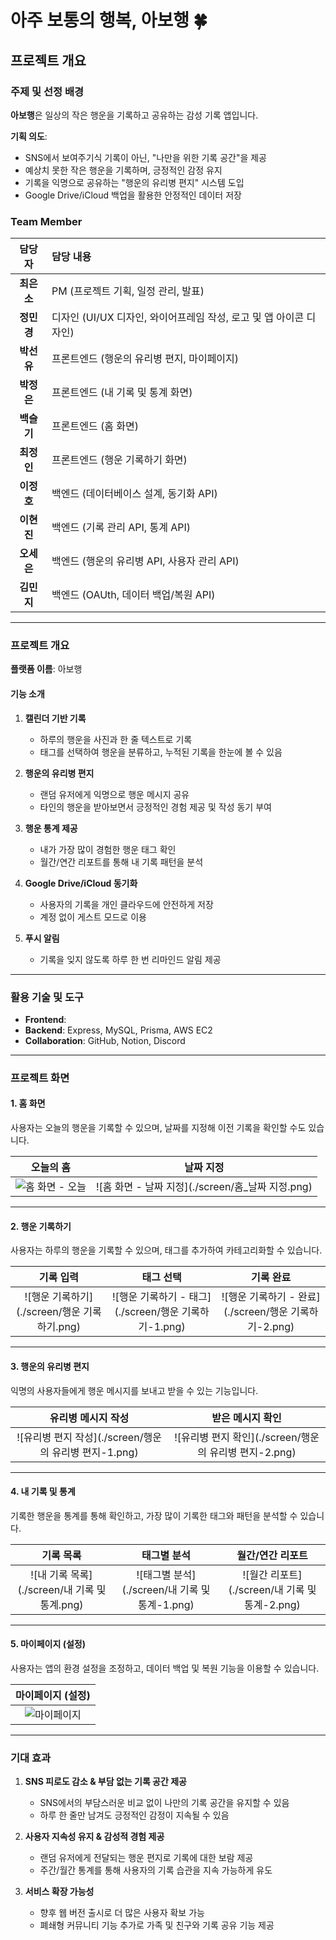 # 아주 보통의 행복, 아보행 🍀

## 프로젝트 개요

### 주제 및 선정 배경

**아보행**은 일상의 작은 행운을 기록하고 공유하는 감성 기록 앱입니다.

**기획 의도**:
- SNS에서 보여주기식 기록이 아닌, "나만을 위한 기록 공간"을 제공
- 예상치 못한 작은 행운을 기록하며, 긍정적인 감정 유지
- 기록을 익명으로 공유하는 "행운의 유리병 편지" 시스템 도입
- Google Drive/iCloud 백업을 활용한 안정적인 데이터 저장

### Team Member

| **담당자** | **담당 내용** |
| :---: | :--- |
| **최은소** | PM (프로젝트 기획, 일정 관리, 발표) |
| **정민경** | 디자인 (UI/UX 디자인, 와이어프레임 작성, 로고 및 앱 아이콘 디자인) |
| **박선유** | 프론트엔드 (행운의 유리병 편지, 마이페이지) |
| **박정은** | 프론트엔드 (내 기록 및 통계 화면) |
| **백슬기** | 프론트엔드 (홈 화면) |
| **최정인** | 프론트엔드 (행운 기록하기 화면) |
| **이정호** | 백엔드 (데이터베이스 설계, 동기화 API) |
| **이현진** | 백엔드 (기록 관리 API, 통계 API) |
| **오세은** | 백엔드 (행운의 유리병 API, 사용자 관리 API) |
| **김민지** | 백엔드 (OAUth, 데이터 백업/복원 API) |

---

### 프로젝트 개요

**플랫폼 이름**: 아보행

#### 기능 소개

1. **캘린더 기반 기록**
   - 하루의 행운을 사진과 한 줄 텍스트로 기록
   - 태그를 선택하여 행운을 분류하고, 누적된 기록을 한눈에 볼 수 있음

2. **행운의 유리병 편지**
   - 랜덤 유저에게 익명으로 행운 메시지 공유
   - 타인의 행운을 받아보면서 긍정적인 경험 제공 및 작성 동기 부여

3. **행운 통계 제공**
   - 내가 가장 많이 경험한 행운 태그 확인
   - 월간/연간 리포트를 통해 내 기록 패턴을 분석

4. **Google Drive/iCloud 동기화**
   - 사용자의 기록을 개인 클라우드에 안전하게 저장
   - 계정 없이 게스트 모드로 이용
  
5. **푸시 알림**
   - 기록을 잊지 않도록 하루 한 번 리마인드 알림 제공

---

### 활용 기술 및 도구

- **Frontend**: 
- **Backend**: Express, MySQL, Prisma, AWS EC2
- **Collaboration**: GitHub, Notion, Discord

---

### 프로젝트 화면

#### 1. 홈 화면
사용자는 오늘의 행운을 기록할 수 있으며, 날짜를 지정해 이전 기록을 확인할 수도 있습니다.

| 오늘의 홈 | 날짜 지정 |
| :---: | :---: |
| ![홈 화면 - 오늘](../screen/홈_오늘(메인).png) | ![홈 화면 - 날짜 지정](./screen/홈_날짜 지정.png) |

---

#### 2. 행운 기록하기
사용자는 하루의 행운을 기록할 수 있으며, 태그를 추가하여 카테고리화할 수 있습니다.

| 기록 입력 | 태그 선택 | 기록 완료 |
| :---: | :---: | :---: |
| ![행운 기록하기](./screen/행운 기록하기.png) | ![행운 기록하기 - 태그](./screen/행운 기록하기-1.png) | ![행운 기록하기 - 완료](./screen/행운 기록하기-2.png) |

---

#### 3. 행운의 유리병 편지
익명의 사용자들에게 행운 메시지를 보내고 받을 수 있는 기능입니다.

| 유리병 메시지 작성 | 받은 메시지 확인 |
| :---: | :---: |
| ![유리병 편지 작성](./screen/행운의 유리병 편지-1.png) | ![유리병 편지 확인](./screen/행운의 유리병 편지-2.png) |

---

#### 4. 내 기록 및 통계
기록한 행운을 통계를 통해 확인하고, 가장 많이 기록한 태그와 패턴을 분석할 수 있습니다.

| 기록 목록 | 태그별 분석 | 월간/연간 리포트 |
| :---: | :---: | :---: |
| ![내 기록 목록](./screen/내 기록 및 통계.png) | ![태그별 분석](./screen/내 기록 및 통계-1.png) | ![월간 리포트](./screen/내 기록 및 통계-2.png) |

---

#### 5. 마이페이지 (설정)
사용자는 앱의 환경 설정을 조정하고, 데이터 백업 및 복원 기능을 이용할 수 있습니다.

| 마이페이지 (설정) |
| :---: |
| ![마이페이지](./screen/마이페이지(설정).png) |


---

### 기대 효과

1. **SNS 피로도 감소 & 부담 없는 기록 공간 제공**
   - SNS에서의 부담스러운 비교 없이 나만의 기록 공간을 유지할 수 있음
   - 하루 한 줄만 남겨도 긍정적인 감정이 지속될 수 있음

2. **사용자 지속성 유지 & 감성적 경험 제공**
   - 랜덤 유저에게 전달되는 행운 편지로 기록에 대한 보람 제공
   - 주간/월간 통계를 통해 사용자의 기록 습관을 지속 가능하게 유도

3. **서비스 확장 가능성**
   - 향후 웹 버전 출시로 더 많은 사용자 확보 가능
   - 폐쇄형 커뮤니티 기능 추가로 가족 및 친구와 기록 공유 기능 제공

